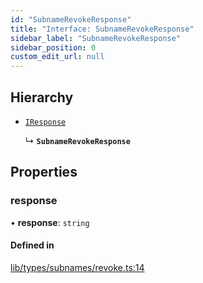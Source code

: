 ```yaml
---
id: "SubnameRevokeResponse"
title: "Interface: SubnameRevokeResponse"
sidebar_label: "SubnameRevokeResponse"
sidebar_position: 0
custom_edit_url: null
---
```


## Hierarchy

- [`IResponse`](IResponse.md)

  ↳ **`SubnameRevokeResponse`**

## Properties

### response

• **response**: `string`

#### Defined in

[lib/types/subnames/revoke.ts:14](https://github.com/JustaName-id/JustaName-sdk/blob/f71acf4/packages/@justaname.id/sdk/src/lib/types/subnames/revoke.ts#L14)
